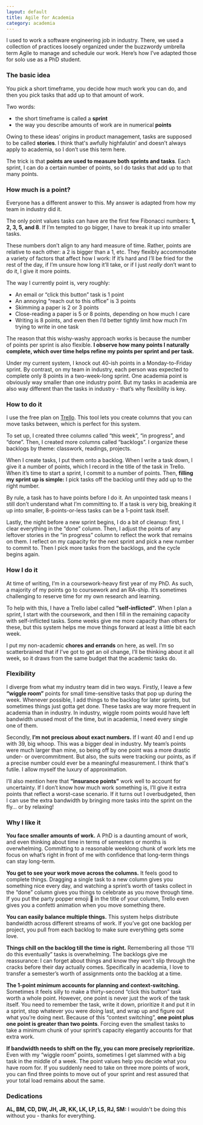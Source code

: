 ```yaml
---
layout: default
title: Agile for Academia
category: academia
---
```


I used to work a software engineering job in industry. There, we used a collection of practices loosely organized under the buzzwordy umbrella term Agile to manage and schedule our work. Here’s how I’ve adapted those for solo use as a PhD student.

### The basic idea

You pick a short timeframe, you decide how much work you can do, and then you pick tasks that add up to that amount of work.

Two words:

* the short timeframe is called a **sprint**
* the way you describe amounts of work are in numerical **points**

Owing to these ideas' origins in product management, tasks are supposed to be called **stories**. I think that's awfully highfalutin’ and doesn’t always apply to academia, so I don’t use this term here.

The trick is that **points are used to measure both sprints and tasks**. Each sprint, I can do a certain number of points, so I do tasks that add up to that many points.

### How much is a point?

Everyone has a different answer to this. My answer is adapted from how my team in industry did it.

The only point values tasks can have are the first few Fibonacci numbers: **1, 2, 3, 5, and 8**. If I’m tempted to go bigger, I have to break it up into smaller tasks.

These numbers don’t align to any hard measure of time. Rather, points are relative to each other: a 2 is bigger than a 1, etc. They flexibly accommodate a variety of factors that affect how I work: If it’s hard and I’ll be fried for the rest of the day, if I’m unsure how long it’ll take, or if I just *really* don’t want to do it, I give it more points.

The way I currently point is, very roughly:
* An email or “click this button” task is 1 point
* An annoying “reach out to this office” is 3 points
* Skimming a paper is 2 or 3 points
* Close-reading a paper is 5 or 8 points, depending on how much I care
* Writing is 8 points, and even then I’d better tightly limit how much I’m trying to write in one task

The reason that this wishy-washy approach works is because the number of points per sprint is also flexible. **I observe how many points I naturally complete, which over time helps refine my points per sprint and per task.**

Under my current system, I knock out 40-ish points in a Monday-to-Friday sprint. By contrast, on my team in industry, each person was expected to complete only 8 points in a two-week-long sprint. One academia point is obviously way smaller than one industry point. But my tasks in academia are also way different than the tasks in industry - that’s why flexibility is key.

### How to do it

I use the free plan on [Trello](https://trello.com). This tool lets you create columns that you can move tasks between, which is perfect for this system.

To set up, I created three columns called “this week”, “in progress”, and “done”. Then, I created more columns called “backlogs”. I organize these backlogs by theme: classwork, readings, projects.

When I create tasks, I put them onto a backlog. When I write a task down, I give it a number of points, which I record in the title of the task in Trello. When it’s time to start a sprint, I commit to a number of points. Then, **filling my sprint up is simple:** I pick tasks off the backlog until they add up to the right number.

By rule, a task has to have points before I do it. An unpointed task means I still don’t understand what I’m committing to. If a task is very big, breaking it up into smaller, 8-points-or-less tasks can be a 1-point task itself.

Lastly, the night before a new sprint begins, I do a bit of cleanup: first, I clear everything in the “done” column. Then, I adjust the points of any leftover stories in the “in progress” column to reflect the work that remains on them. I reflect on my capacity for the next sprint and pick a new number to commit to. Then I pick more tasks from the backlogs, and the cycle begins again.

### How I do it

At time of writing, I’m in a coursework-heavy first year of my PhD. As such, a majority of my points go to coursework and an RA-ship. It’s sometimes challenging to reserve time for my own research and learning.

To help with this, I have a Trello label called **“self-inflicted”**. When I plan a sprint, I start with the coursework, and then I fill in the remaining capacity with self-inflicted tasks. Some weeks give me more capacity than others for these, but this system helps me move things forward at least a little bit each week.

I put my non-academic **chores and errands** on here, as well. I’m so scatterbrained that if I’ve got to get an oil change, I’ll be thinking about it all week, so it draws from the same budget that the academic tasks do.

### Flexibility

I diverge from what my industry team did in two ways. Firstly, I leave a few **“wiggle room”** points for small time-sensitive tasks that pop up during the week. Whenever possible, I add things to the backlog for later sprints, but sometimes things just gotta get done. These tasks are way more frequent in academia than in industry. In industry, wiggle room points would have left bandwidth unused most of the time, but in academia, I need every single one of them.

Secondly, **I’m not precious about exact numbers.** If I want 40 and I end up with 39, big whoop. This was a bigger deal in industry. My team’s points were much larger than mine, so being off by one point was a more drastic under- or overcommitment. But also, the suits were tracking our points, as if a precise number could ever be a meaningful measurement. I think that's futile. I allow myself the luxury of approximation.

I’ll also mention here that **“insurance points”** work well to account for uncertainty. If I don’t know how much work something is, I’ll give it extra points that reflect a worst-case scenario. If it turns out I overbudgeted, then I can use the extra bandwidth by bringing more tasks into the sprint on the fly… or by relaxing!

### Why I like it

**You face smaller amounts of work.** A PhD is a daunting amount of work, and even thinking about time in terms of semesters or months is overwhelming. Committing to a reasonable weeklong chunk of work lets me focus on what’s right in front of me with confidence that long-term things can stay long-term.

**You get to see your work move across the columns.** It feels good to complete things. Dragging a single task to a new column gives you something nice every day, and watching a sprint’s worth of tasks collect in the “done” column gives you things to celebrate as you move through time. If you put the party popper emoji 🎉 in the title of your column, Trello even gives you a confetti animation when you move something there.

**You can easily balance multiple things.** This system helps distribute bandwidth across different streams of work. If you’ve got one backlog per project, you pull from each backlog to make sure everything gets some love.

**Things chill on the backlog till the time is right.** Remembering all those “I’ll do this eventually” tasks is overwhelming. The backlogs give me reassurance: I can forget about things and know they won't slip through the cracks before their day actually comes. Specifically in academia, I love to transfer a semester’s worth of assignments onto the backlog at a time.

**The 1-point minimum accounts for planning and context-switching.** Sometimes it feels silly to make a thirty-second “click this button” task worth a whole point. However, one point is never just the work of the task itself. You need to remember the task, write it down, prioritize it and put it in a sprint, stop whatever you were doing last, and wrap up and figure out what you’re doing next. Because of this “context switching”, **one point plus one point is greater than two points**. Forcing even the smallest tasks to take a minimum chunk of your sprint’s capacity elegantly accounts for that extra work.

**If bandwidth needs to shift on the fly, you can more precisely reprioritize.** Even with my “wiggle room” points, sometimes I get slammed with a big task in the middle of a week. The point values help you decide what you have room for. If you suddenly need to take on three more points of work, you can find three points to move out of your sprint and rest assured that your total load remains about the same.

### Dedications

**AL, BM, CD, DW, JH, JR, KK, LK, LP, LS, RJ, SM:** I wouldn't be doing this without you - thanks for everything.
